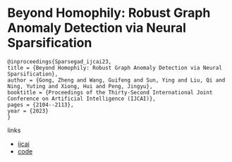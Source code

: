 # Beyond Homophily: Robust Graph Anomaly Detection via Neural Sparsification

```
@inproceedings{Sparsegad_ijcai23,
title = {Beyond Homophily: Robust Graph Anomaly Detection via Neural Sparsification},
author = {Gong, Zheng and Wang, Guifeng and Sun, Ying and Liu, Qi and Ning, Yuting and Xiong, Hui and Peng, Jingyu},
booktitle = {Proceedings of the Thirty-Second International Joint Conference on Artificial Intelligence (IJCAI)},
pages = {2104--2113},
year = {2023}
}
```

links
- [ijcai](https://www.ijcai.org/proceedings/2023/234)
- [code](https://github.com/KellyGong/SparseGAD)
